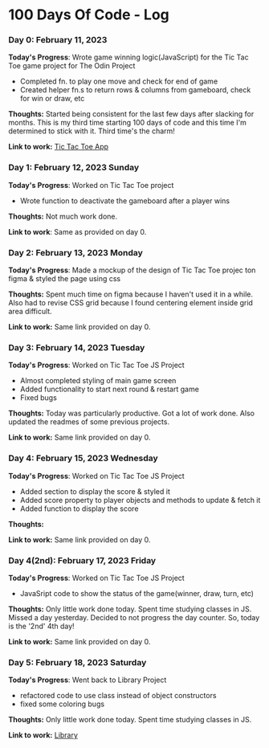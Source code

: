 # 100 Days Of Code - Log

<!-- ### Day 0: February 30, 2016 (Example 1)
##### (delete me or comment me out)

**Today's Progress**: Fixed CSS, worked on canvas functionality for the app.

**Thoughts:** I really struggled with CSS, but, overall, I feel like I am slowly getting better at it. Canvas is still new for me, but I managed to figure out some basic functionality.

**Link to work:** [Calculator App](http://www.example.com)

### Day 0: February 30, 2016 (Example 2)
##### (delete me or comment me out)

**Today's Progress**: Fixed CSS, worked on canvas functionality for the app.

**Thoughts**: I really struggled with CSS, but, overall, I feel like I am slowly getting better at it. Canvas is still new for me, but I managed to figure out some basic functionality.

**Link(s) to work**: [Calculator App](http://www.example.com)


### Day 1: June 27, Monday

**Today's Progress**: I've gone through many exercises on FreeCodeCamp.

**Thoughts** I've recently started coding, and it's a great feeling when I finally solve an algorithm challenge after a lot of attempts and hours spent.

**Link(s) to work**
1. [Find the Longest Word in a String](https://www.freecodecamp.com/challenges/find-the-longest-word-in-a-string)
2. [Title Case a Sentence](https://www.freecodecamp.com/challenges/title-case-a-sentence) -->

### Day 0: February 11, 2023

**Today's Progress**: Wrote game winning logic(JavaScript) for the Tic Tac Toe game project for The Odin Project
- Completed fn. to play one move and check for end of game
- Created helper fn.s to return rows & columns from gameboard, check for win or draw, etc

**Thoughts:** Started being consistent for the last few days after slacking for months. This is my third time starting 100 days of code and this time I'm determined to stick with it. Third time's the charm!

**Link to work:** [Tic Tac Toe App](https://github.com/sandeepdotcode/tic-tac-toe)

### Day 1: February 12, 2023 Sunday

**Today's Progress**: Worked on Tic Tac Toe project
- Wrote function to deactivate the gameboard after a player wins

**Thoughts:** Not much work done.

**Link to work**: Same as provided on day 0.

### Day 2: February 13, 2023 Monday

**Today's Progress**: Made a mockup of the design of Tic Tac Toe projec ton figma & styled the page using css

**Thoughts:** Spent much time on figma because I haven't used it in a while. Also had to revise CSS grid because I found centering element inside grid area difficult.

**Link to work:** Same link provided on day 0.

### Day 3: February 14, 2023 Tuesday

**Today's Progress**: 
Worked on Tic Tac Toe JS Project
- Almost completed styling of main game screen
- Added functionality to start next round & restart game
- Fixed bugs

**Thoughts:**
Today was particularly productive. Got a lot of work done. Also updated the readmes of some previous projects.

**Link to work:** Same link provided on day 0.

### Day 4: February 15, 2023 Wednesday

**Today's Progress**: 
Worked on Tic Tac Toe JS Project
- Added section to display the score & styled it
- Added score property to player objects and methods to update & fetch it
- Added function to display the score

**Thoughts:**

**Link to work:** Same link provided on day 0.

### Day 4(2nd): February 17, 2023 Friday

**Today's Progress**: 
Worked on Tic Tac Toe JS Project
- JavaSript code to show the status of the game(winner, draw, turn, etc)

**Thoughts:**
Only little work done today. Spent time studying classes in JS.
Missed a day yesterday. Decided to not progress the day counter. So, today is the '2nd' 4th day!

**Link to work:** Same link provided on day 0.

### Day 5: February 18, 2023 Saturday

**Today's Progress**: 
Went back to Library Project
- refactored code to use class instead of object constructors
- fixed some coloring bugs

**Thoughts:**
Only little work done today. Spent time studying classes in JS.

**Link to work:** [Library](https://github.com/sandeepdotcode/library)